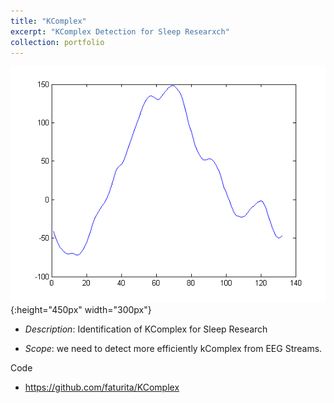 ```yaml
---
title: "KComplex"
excerpt: "KComplex Detection for Sleep Researxch"
collection: portfolio
---
```


![Descriptor](https://raw.githubusercontent.com/faturita/KComplex/master/images/kcomplex.png){:height="450px" width="300px"}

* *Description*: Identification of KComplex for Sleep Research

* *Scope*: we need to detect more efficiently kComplex from EEG Streams.

Code 
* <https://github.com/faturita/KComplex>






